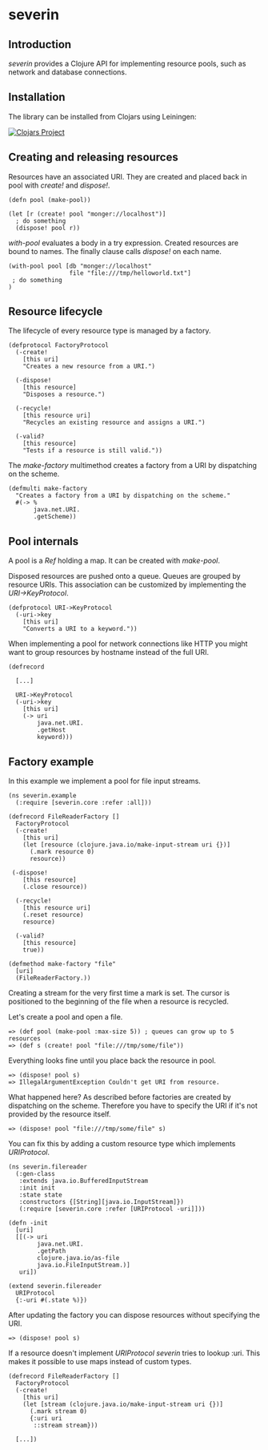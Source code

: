 # severin

## Introduction

*severin* provides a Clojure API for implementing resource pools, such as
network and database connections.

## Installation

The library can be installed from Clojars using Leiningen:

[![Clojars Project](http://clojars.org/zcfux/severin/latest-version.svg)](https://clojars.org/zcfux/severin)


## Creating and releasing resources

Resources have an associated URI. They are created and placed back in pool
with *create!* and *dispose!*.

```
(defn pool (make-pool))

(let [r (create! pool "monger://localhost")]
  ; do something
  (dispose! pool r))
```

*with-pool* evaluates a body in a try expression. Created resources are bound
to names. The finally clause calls *dispose!* on each name.

```
(with-pool pool [db "monger://localhost"
                 file "file:///tmp/helloworld.txt"]
 ; do something
)
```

## Resource lifecycle

The lifecycle of every resource type is managed by a factory.

```
(defprotocol FactoryProtocol
  (-create!
    [this uri]
    "Creates a new resource from a URI.")

  (-dispose!
    [this resource]
    "Disposes a resource.")

  (-recycle!
    [this resource uri]
    "Recycles an existing resource and assigns a URI.")

  (-valid?
    [this resource]
    "Tests if a resource is still valid."))
```

The *make-factory* multimethod creates a factory from a URI by dispatching on the
scheme.

```
(defmulti make-factory
  "Creates a factory from a URI by dispatching on the scheme."
  #(-> %
       java.net.URI.
       .getScheme))
```

## Pool internals

A pool is a *Ref* holding a map. It can be created with *make-pool*.

Disposed resources are pushed onto a queue. Queues are grouped by resource
URIs. This association can be customized by implementing the
*URI->KeyProtocol*.

```
(defprotocol URI->KeyProtocol
  (-uri->key
    [this uri]
    "Converts a URI to a keyword."))
```

When implementing a pool for network connections like HTTP you might want to
group resources by hostname instead of the full URI.

```
(defrecord 

  [...]

  URI->KeyProtocol
  (-uri->key
    [this uri]
    (-> uri
        java.net.URI.
        .getHost
        keyword)))
```

## Factory example

In this example we implement a pool for file input streams.

```
(ns severin.example
  (:require [severin.core :refer :all]))

(defrecord FileReaderFactory []
  FactoryProtocol
  (-create!
    [this uri]
    (let [resource (clojure.java.io/make-input-stream uri {})]
      (.mark resource 0)
      resource))

 (-dispose!
    [this resource]
    (.close resource))

  (-recycle!
    [this resource uri]
    (.reset resource)
    resource)

  (-valid?
    [this resource]
    true))

(defmethod make-factory "file"
  [uri]
  (FileReaderFactory.))
```

Creating a stream for the very first time a mark is set. The cursor is
positioned to the beginning of the file when a resource is recycled.

Let's create a pool and open a file.

```
=> (def pool (make-pool :max-size 5)) ; queues can grow up to 5 resources
=> (def s (create! pool "file:///tmp/some/file"))
```

Everything looks fine until you place back the resource in pool.

```
=> (dispose! pool s)
=> IllegalArgumentException Couldn't get URI from resource.
```

What happened here? As described before factories are created by dispatching
on the scheme. Therefore you have to specify the URI if it's not provided by
the resource itself.

```
=> (dispose! pool "file:///tmp/some/file" s)
```

You can fix this by adding a custom resource type which implements *URIProtocol*.

```
(ns severin.filereader
  (:gen-class
   :extends java.io.BufferedInputStream
   :init init
   :state state
   :constructors {[String][java.io.InputStream]})
   (:require [severin.core :refer [URIProtocol -uri]]))

(defn -init
  [uri]
  [[(-> uri
        java.net.URI.
        .getPath
        clojure.java.io/as-file
        java.io.FileInputStream.)]
   uri])

(extend severin.filereader
  URIProtocol
  {:-uri #(.state %)})
```

After updating the factory you can dispose resources without specifying the
URI.

```
=> (dispose! pool s)
```

If a resource doesn't implement *URIProtocol* *severin* tries to lookup :uri.
This makes it possible to use maps instead of custom types.

```
(defrecord FileReaderFactory []
  FactoryProtocol
  (-create!
    [this uri]
    (let [stream (clojure.java.io/make-input-stream uri {})]
      (.mark stream 0)
      {:uri uri
       ::stream stream}))

  [...])
```
